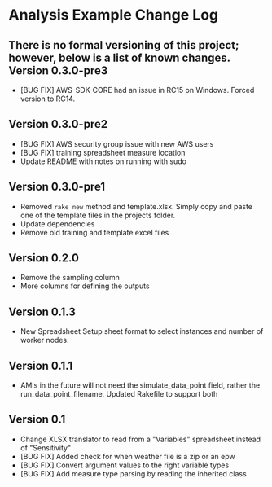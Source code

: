Analysis Example Change Log
==================================

There is no formal versioning of this project; however, below is a list of known changes.
Version 0.3.0-pre3
------------------
* [BUG FIX] AWS-SDK-CORE had an issue in RC15 on Windows. Forced version to RC14.

Version 0.3.0-pre2
------------------
* [BUG FIX] AWS security group issue with new AWS users
* [BUG FIX] training spreadsheet measure location
* Update README with notes on running with sudo

Version 0.3.0-pre1
------------------
* Removed `rake new` method and template.xlsx. Simply copy and paste one of the template files in the projects folder.
* Update dependencies
* Remove old training and template excel files

Version 0.2.0
------------------------
* Remove the sampling column
* More columns for defining the outputs

Version 0.1.3
------------
* New Spreadsheet Setup sheet format to select instances and number of worker nodes.

Version 0.1.1
-----------
* AMIs in the future will not need the simulate_data_point field, rather the run_data_point_filename. Updated Rakefile to support both

Version 0.1
-------------
* Change XLSX translator to read from a "Variables" spreadsheet instead of "Sensitivity"
* [BUG FIX] Added check for when weather file is a zip or an epw
* [BUG FIX] Convert argument values to the right variable types
* [BUG FIX] Add measure type parsing by reading the inherited class
